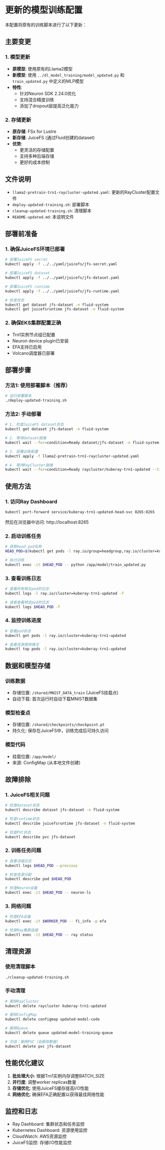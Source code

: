 # 更新的模型训练配置

本配置将原有的训练脚本进行了以下更新：

## 主要变更

### 1. 模型更新
- **原模型**: 使用原有的Llama2模型
- **新模型**: 使用 `../dl_model_training/model_updated.py` 和 `train_updated.py` 中定义的MLP模型
- **特性**: 
  - 针对Neuron SDK 2.24.0优化
  - 支持混合精度训练
  - 添加了dropout层提高泛化能力

### 2. 存储更新
- **原存储**: FSx for Lustre
- **新存储**: JuiceFS (通过Fluid创建的dataset)
- **优势**: 
  - 更灵活的存储配置
  - 支持多种后端存储
  - 更好的成本控制

## 文件说明

- `llama2-pretrain-trn1-raycluster-updated.yaml`: 更新的RayCluster配置文件
- `deploy-updated-training.sh`: 部署脚本
- `cleanup-updated-training.sh`: 清理脚本
- `README-updated.md`: 本说明文件

## 部署前准备

### 1. 确保JuiceFS环境已部署

```bash
# 部署JuiceFS secret
kubectl apply -f ../../yaml/juicefs/jfs-secret.yaml

# 部署JuiceFS dataset
kubectl apply -f ../../yaml/juicefs/jfs-dataset.yaml

# 部署JuiceFS runtime
kubectl apply -f ../../yaml/juicefs/jfs-runtime.yaml

# 检查状态
kubectl get dataset jfs-dataset -n fluid-system
kubectl get juicefsruntime jfs-dataset -n fluid-system
```

### 2. 确保EKS集群配置正确

- Trn1实例节点组已配置
- Neuron device plugin已安装
- EFA支持已启用
- Volcano调度器已部署

## 部署步骤

### 方法1: 使用部署脚本（推荐）

```bash
# 运行部署脚本
./deploy-updated-training.sh
```

### 方法2: 手动部署

```bash
# 1. 检查JuiceFS dataset状态
kubectl get dataset jfs-dataset -n fluid-system

# 2. 等待dataset就绪
kubectl wait --for=condition=Ready dataset/jfs-dataset -n fluid-system --timeout=300s

# 3. 部署训练配置
kubectl apply -f llama2-pretrain-trn1-raycluster-updated.yaml

# 4. 等待RayCluster就绪
kubectl wait --for=condition=Ready raycluster/kuberay-trn1-updated --timeout=600s
```

## 使用方法

### 1. 访问Ray Dashboard

```bash
kubectl port-forward service/kuberay-trn1-updated-head-svc 8265:8265
```

然后在浏览器中访问: http://localhost:8265

### 2. 启动训练任务

```bash
# 获取head pod名称
HEAD_POD=$(kubectl get pods -l ray.io/group=headgroup,ray.io/cluster=kuberay-trn1-updated -o jsonpath='{.items[0].metadata.name}')

# 执行训练
kubectl exec -it $HEAD_POD -- python /app/model/train_updated.py
```

### 3. 查看训练日志

```bash
# 查看所有相关pod的日志
kubectl logs -l ray.io/cluster=kuberay-trn1-updated -f

# 或者查看特定pod的日志
kubectl logs $HEAD_POD -f
```

### 4. 监控训练进度

```bash
# 查看pod状态
kubectl get pods -l ray.io/cluster=kuberay-trn1-updated

# 查看资源使用情况
kubectl top pods -l ray.io/cluster=kuberay-trn1-updated
```

## 数据和模型存储

### 训练数据
- 存储位置: `/shared/MNIST_DATA_train` (JuiceFS挂载点)
- 自动下载: 首次运行时自动下载MNIST数据集

### 模型检查点
- 存储位置: `/shared/checkpoints/checkpoint.pt`
- 持久化: 保存在JuiceFS中，训练完成后可持久访问

### 模型代码
- 挂载位置: `/app/model/`
- 来源: ConfigMap (从本地文件创建)

## 故障排除

### 1. JuiceFS相关问题

```bash
# 检查dataset状态
kubectl describe dataset jfs-dataset -n fluid-system

# 检查runtime状态
kubectl describe juicefsruntime jfs-dataset -n fluid-system

# 检查PVC状态
kubectl describe pvc jfs-dataset
```

### 2. 训练任务问题

```bash
# 查看详细日志
kubectl logs $HEAD_POD --previous

# 检查资源分配
kubectl describe pod $HEAD_POD

# 检查Neuron设备
kubectl exec -it $HEAD_POD -- neuron-ls
```

### 3. 网络问题

```bash
# 检查EFA设备
kubectl exec -it $WORKER_POD -- fi_info -p efa

# 检查Ray集群连接
kubectl exec -it $HEAD_POD -- ray status
```

## 清理资源

### 使用清理脚本

```bash
./cleanup-updated-training.sh
```

### 手动清理

```bash
# 删除RayCluster
kubectl delete raycluster kuberay-trn1-updated

# 删除ConfigMap
kubectl delete configmap updated-model-code

# 删除Queue
kubectl delete queue updated-model-training-queue

# 可选：删除PVC（会删除数据）
kubectl delete pvc jfs-dataset
```

## 性能优化建议

1. **批处理大小**: 根据Trn1实例内存调整BATCH_SIZE
2. **并行度**: 调整worker replicas数量
3. **存储优化**: 使用JuiceFS缓存提高I/O性能
4. **网络优化**: 确保EFA正确配置以获得最佳网络性能

## 监控和日志

- Ray Dashboard: 集群状态和任务监控
- Kubernetes Dashboard: 资源使用监控
- CloudWatch: AWS资源监控
- JuiceFS监控: 存储I/O性能监控
